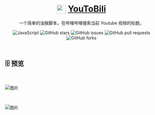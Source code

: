 <div align="center">

# <img src="https://www.bilibili.com/favicon.ico" width="30" height="30" style="vertical-align: text-bottom;"> [YouToBili](https://github.com/AHCorn/YouToBili/raw/main/YoutToBili.user.js)

一个简单的油猴脚本，在哔哩哔哩搜索当前 Youtube 视频的标题。

![JavaScript](https://img.shields.io/badge/javascript-%23323330.svg?style=for-the-badge&logo=javascript&logoColor=%23F7DF1E)
![GitHub stars](https://img.shields.io/github/stars/AHCorn/YouToBili?style=for-the-badge)
![GitHub issues](https://img.shields.io/github/issues/AHCorn/YouToBili?style=for-the-badge)
![GitHub pull requests](https://img.shields.io/github/issues-pr/AHCorn/YouToBili?style=for-the-badge)
![GitHub forks](https://img.shields.io/github/forks/AHCorn/YouToBili?style=for-the-badge)

</div>

<br>

## 🗄 预览

<br>

![图片](https://github.com/user-attachments/assets/bd6f30cb-5dd3-4635-bee2-2efc1410fdbd)

<br>

![图片](https://github.com/user-attachments/assets/d60636bb-69a7-4b9e-bb69-42efa8267e39)
